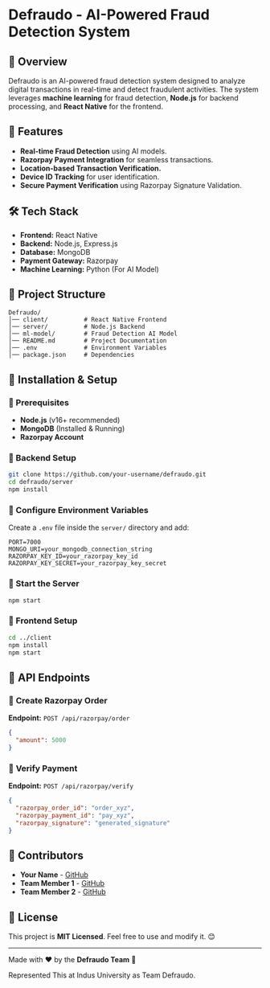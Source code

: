 # Defraudo - AI-Powered Fraud Detection System

## 📌 Overview

Defraudo is an AI-powered fraud detection system designed to analyze digital transactions in real-time and detect fraudulent activities. The system leverages **machine learning** for fraud detection, **Node.js** for backend processing, and **React Native** for the frontend.

## 🚀 Features

- **Real-time Fraud Detection** using AI models.
- **Razorpay Payment Integration** for seamless transactions.
- **Location-based Transaction Verification.**
- **Device ID Tracking** for user identification.
- **Secure Payment Verification** using Razorpay Signature Validation.

## 🛠️ Tech Stack

- **Frontend:** React Native
- **Backend:** Node.js, Express.js
- **Database:** MongoDB
- **Payment Gateway:** Razorpay
- **Machine Learning:** Python (For AI Model)

## 📂 Project Structure

```
Defraudo/
│── client/          # React Native Frontend
│── server/          # Node.js Backend
│── ml-model/        # Fraud Detection AI Model
│── README.md        # Project Documentation
│── .env             # Environment Variables
│── package.json     # Dependencies
```

## 📌 Installation & Setup

### 🔹 Prerequisites

- **Node.js** (v16+ recommended)
- **MongoDB** (Installed & Running)
- **Razorpay Account**

### 🔹 Backend Setup

```bash
git clone https://github.com/your-username/defraudo.git
cd defraudo/server
npm install
```

### 🔹 Configure Environment Variables

Create a `.env` file inside the `server/` directory and add:

```env
PORT=7000
MONGO_URI=your_mongodb_connection_string
RAZORPAY_KEY_ID=your_razorpay_key_id
RAZORPAY_KEY_SECRET=your_razorpay_key_secret
```

### 🔹 Start the Server

```bash
npm start
```

### 🔹 Frontend Setup

```bash
cd ../client
npm install
npm start
```

## 📌 API Endpoints

### 🔹 **Create Razorpay Order**

**Endpoint:** `POST /api/razorpay/order`

```json
{
  "amount": 5000
}
```

### 🔹 **Verify Payment**

**Endpoint:** `POST /api/razorpay/verify`

```json
{
  "razorpay_order_id": "order_xyz",
  "razorpay_payment_id": "pay_xyz",
  "razorpay_signature": "generated_signature"
}
```

## 📌 Contributors

- **Your Name** - [GitHub](https://github.com/your-username)
- **Team Member 1** - [GitHub](https://github.com/team-member1)
- **Team Member 2** - [GitHub](https://github.com/team-member2)

## 📌 License

This project is **MIT Licensed**. Feel free to use and modify it. 😊

---

Made with ❤️ by the **Defraudo Team** 🚀

Represented This at Indus University as Team Defraudo.
